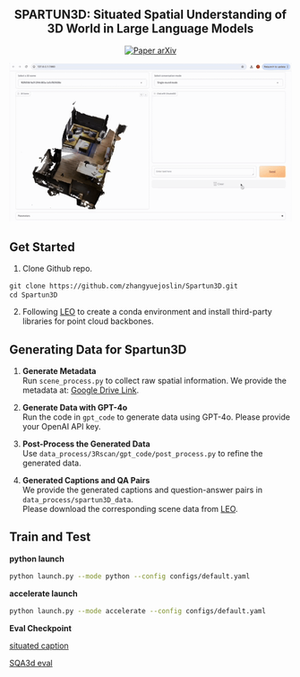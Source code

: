 <h2 align="center">
  <b>SPARTUN3D: Situated Spatial Understanding of 3D World in Large Language Models</b>
</h2>

<!-- <h3 align="center">
ICLR 2025
</h3> -->
<div align="center">
    <a href="https://arxiv.org/pdf/2410.03878" target="_blank">
    <img src="https://img.shields.io/badge/Paper-arXiv-deepgreen" alt="Paper arXiv"></a>
</div>

![overview](spartun3D.gif)

## Get Started
1. Clone Github repo.
```shell
git clone https://github.com/zhangyuejoslin/Spartun3D.git
cd Spartun3D
```
2. Following [LEO](https://github.com/embodied-generalist/embodied-generalist/blob/main/README.md?plain=1) to create a conda environment and install third-party libraries for point cloud backbones.

## Generating Data for Spartun3D

1. **Generate Metadata**  
   Run `scene_process.py` to collect raw spatial information. We provide the metadata at: [Google Drive Link](https://drive.google.com/file/d/1X7HebPFqU92RfuanCAZhtfJ7CWHLOQG8/view?usp=drive_link).  

2. **Generate Data with GPT-4o**  
   Run the code in `gpt_code` to generate data using GPT-4o. Please provide your OpenAI API key.

3. **Post-Process the Generated Data**  
   Use `data_process/3Rscan/gpt_code/post_process.py` to refine the generated data.

4. **Generated Captions and QA Pairs**  
   We provide the generated captions and question-answer pairs in `data_process/spartun3D_data`.  
   Please download the corresponding scene data from [LEO](https://huggingface.co/datasets/huangjy-pku/LEO_data/blob/main/3RScan-ours-align.zip).  


## Train and Test

 **python launch**
```bash
python launch.py --mode python --config configs/default.yaml
```

 **accelerate launch**
```bash
python launch.py --mode accelerate --config configs/default.yaml
```
 **Eval Checkpoint**
 
[situated caption](https://drive.google.com/file/d/1siQA_taoiU8rYhMnq1wa9unPFMubHC3a/view?usp=drive_link)

[SQA3d eval](https://drive.google.com/drive/folders/1Q27w0K3NVrqLS4GKonYLMMN8e1j_raXD?usp=sharing)
